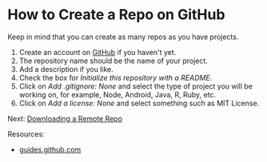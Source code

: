 How to Create a Repo on GitHub
=

Keep in mind that you can create as many repos as you have projects.

1. Create an account on [GitHub](https://github.com/) if you haven't yet.
2. The repository name should be the name of your project.
3. Add a description if you like.
4. Check the box for *Initialize this repository with a README*.
5. Click on *Add .gitignore: None* and select the type of project you will be working on, for example, Node, Android, Java, R, Ruby, etc.
6. Click on *Add a license: None* and select something such as MIT License.

Next: [Downloading a Remote Repo](../download-remote-repo/download-remote-repo.md)

Resources:
- [guides.github.com](https://guides.github.com/)